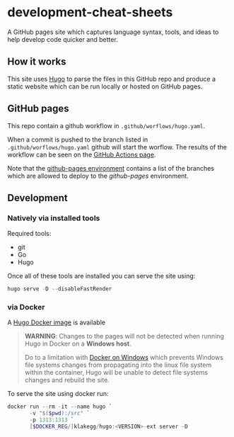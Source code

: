 # development-cheat-sheets

A GitHub pages site which captures language syntax, tools, and ideas to help develop code quicker and better. 

## How it works

This site uses [Hugo](https://gohugo.io/) to parse the files in this GitHub repo and produce a static website which can 
be run locally or hosted on GitHub pages.

## GitHub pages

This repo contain a github workflow in `.github/worflows/hugo.yaml`.

When a commit is pushed to the branch listed in `.github/worflows/hugo.yaml` github will start the worflow.
The results of the workflow can be seen on the [GitHub Actions page](https://github.com/ben-kemister/development-cheat-sheets/actions).

Note that the [github-pages environment](https://github.com/ben-kemister/development-cheat-sheets/settings/environments) 
contains a list of the branches which are allowed to deploy to the _github-pages_ environment.

## Development

### Natively via installed tools

Required tools:
* git
* Go
* Hugo

Once all of these tools are installed you can serve the site using:
```powershell
hugo serve -D --disableFastRender
```

### via Docker

A [Hugo Docker image](https://hub.docker.com/r/klakegg/hugo) is available

> **WARNING**: Changes to the pages will not be detected when running Hugo in Docker on a **Windows host**.
>
> Do to a limitation with [Docker on Windows](https://forums.docker.com/t/file-system-watch-does-not-work-with-mounted-volumes/12038/25)
> which prevents Windows file systems changes from propagating into the linux file system within the container,
> Hugo will be unable to detect file systems changes and rebuild the site.

To serve the site using docker run:

```powershell
docker run --rm -it --name hugo `
       -v "$($pwd):/src" `
       -p 1313:1313 `
       [$DOCKER_REG/]klakegg/hugo:<VERSION>-ext server -D
```
